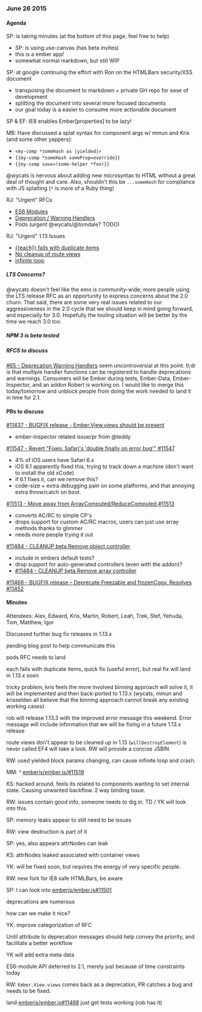 ### June 26 2015

#### Agenda

SP: is taking minutes (at the bottom of this page, feel free to help)

  * SP: is using use-canvas (has beta invites)
  * this is a ember app!
  * somewhat normal markdown, but still WIP

SP: at google continuing the effort with Ron on the HTMLBars security/XSS document

* transposing the document to  markdown + private GH repo for ease of development
* splitting the document into several more focused documents
* our goal today is a easier to consume more actionable document

SP & EF: IE8 enables Ember[properties] to be lazy!

MB: Have discussed a splat syntax for component args w/ mmun and Kris (and some other yappers):

* `<my-comp *someHash as |yielded|>`
* `{{my-comp *someHash someProp=override}}`
* `{{my-comp save=(some-helper *foo)}}`

@wycats is nervous about adding new microsyntax to HTML without a great deal of thought and care. Also, shouldn't this be `...someHash` for compliance with JS splatting (`*` is more of a Ruby thing)

RJ: "Urgent" RFCs

* [ES6 Modules](https://github.com/emberjs/rfcs/pull/68)
* [Deprecation / Warning Handlers](https://github.com/emberjs/rfcs/pull/65)
* Pods (urgent @wycats/@tomdale? TODO)

RJ: "Urgent" 1.13 Issues

* [{{each}} fails with duplicate items](https://github.com/emberjs/ember.js/issues/11549)
* [No cleanup of route views](https://github.com/emberjs/ember.js/issues/11539)
* [infinite loop](https://github.com/emberjs/ember.js/issues/11519)

##### LTS Concerns?

@wycats doesn't feel like the emo is community-wide; more people using the LTS release RFC as an opportunity to express concerns about the 2.0 churn. That said, there are some very real issues related to our aggressiveness in the 2.0 cycle that we should keep in mind going forward, and especially for 3.0. Hopefully the tooling situation will be better by the time we reach 3.0 too.

##### NPM 3 is beta tested

##### RFCS to discuss

[#65 - Deprecation Warning Handlers](https://github.com/emberjs/rfcs/pull/65) seem uncontroversial at this point. tl;dr is that multiple handler functions can be registered to handle deprecations and warnings. Consumers will be Ember during tests, Ember-Data, Ember-Inspector, and an addon Robert is working on. I would like to merge this today/tomorrow and unblock people from doing the work needed to land it in time for 2.1.

#### PRs to discuss

[#11437 - BUGFIX release - Ember.View.views should be present](https://github.com/emberjs/ember.js/pull/11437)

* ember-inspector related issue/pr from @teddy

[#11547 - Revert "Fixes: Safari's 'double finally on error bug'" #11547](https://github.com/emberjs/ember.js/pull/11547)

* 4% of iOS users have Safari 6.x
* iOS 6.1 apparently fixed this, trying to track down a machine (don't want to install the old xCode)
* if 6.1 fixes it, can we remove this?
* code-size + extra debugging pain on some platforms, and that annoying extra throw/catch on boot.

[#11513 - Move away from ArrayComputed/ReduceComputed #11513](https://github.com/emberjs/ember.js/pull/11513)

* converts AC/RC to simple CP's
* drops support for custom AC/RC macros, users can just use array methods thanks to glimmer
* needs more people trying it out

[#11484 -  CLEANUP beta Remove object controller](https://github.com/emberjs/ember.js/pull/11479)

* include in embers default tests?
* drop support for auto-generated controllers (even with the addon)?
* [#11484 -  CLEANUP beta Remove array controller](https://github.com/emberjs/ember.js/pull/11484)

[#11468 - BUGFIX release – Deprecate Freezable and frozenCopy. Resolves #11452](https://github.com/emberjs/ember.js/pull/11468)


#### Minutes

Attendees: Alex, Edward, Kris, Martin, Robert, Leah, Trek, Stef, Yehuda, Tom, Matthew, Igor


Discussed further bug fix releases in 1.13.x

pending blog post to help communicate this

pods RFC needs to land

each fails with duplicate items, quick fix (useful error), but real fix will land in 1.13.x soon

tricky problem, kris feels the more involved binning approach will solve it, it will be implemented and then back-ported to 1.13.x (wycats, mmun and krisselden all believe that the binning approach cannot break any existing working cases)

rob will release 1.13.3 with the improved error message this weekend. Error message will include information that we will be fixing in a future 1.13.x release

route views don't appear to be cleaned up in 1.13 (`willDestroyElement`) is never called EF4 will take a look. RW will provide a concise JSBIN

RW: used yielded block params changing, can cause infinite loop and crash. 

MM: ^ [emberjs/ember.js/#11519](https://github.com/emberjs/ember.js/issues/11519)

KS: hacked around, feels its related to components wanting to set internal state. Causing unwanted backflow. 2 way binding issue.

RW: issues contain good info, someone needs to dig in. TD / YK will look into this.

SP: memory leaks appear to still need to be issues

RW: view destruction is part of it

SP: yes, also appears attrNodes can leak

KS: attrNodes leaked associated with container views

YK: will be fixed soon, but requires the energy of very specific people.

RW: new fork for IE8 safe HTMLBars, be aware

SP: I can look into [emberjs/ember.js#11501](https://github.com/emberjs/ember.js/issues/11501)

deprecations are numerous

how can we make it nice?

YK: improve categorization of RFC

Until <some version> attribute to deprecation messages should help convey the priority, and facilitate a better workflow

YK will add extra meta data

ES6-module API deferred to 2.1, merely just because of time constraints today

RW: `Ember.View.views` comes back as a deprecation, PR catches a bug and needs to be fixed.

land [emberjs/ember.js#11468](https://github.com/emberjs/ember.js/pull/11468) just get tests working (rob has it)








